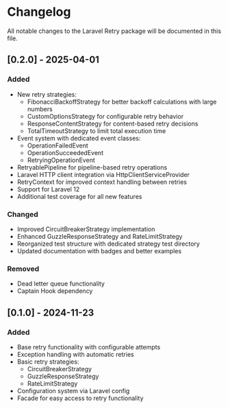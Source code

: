 # Changelog

All notable changes to the Laravel Retry package will be documented in this file.

## [0.2.0] - 2025-04-01

### Added
- New retry strategies:
  - FibonacciBackoffStrategy for better backoff calculations with large numbers
  - CustomOptionsStrategy for configurable retry behavior
  - ResponseContentStrategy for content-based retry decisions
  - TotalTimeoutStrategy to limit total execution time
- Event system with dedicated event classes:
  - OperationFailedEvent
  - OperationSucceededEvent
  - RetryingOperationEvent
- RetryablePipeline for pipeline-based retry operations
- Laravel HTTP client integration via HttpClientServiceProvider
- RetryContext for improved context handling between retries
- Support for Laravel 12
- Additional test coverage for all new features

### Changed
- Improved CircuitBreakerStrategy implementation
- Enhanced GuzzleResponseStrategy and RateLimitStrategy
- Reorganized test structure with dedicated strategy test directory
- Updated documentation with badges and better examples

### Removed
- Dead letter queue functionality
- Captain Hook dependency

## [0.1.0] - 2024-11-23

### Added
- Base retry functionality with configurable attempts
- Exception handling with automatic retries
- Basic retry strategies:
  - CircuitBreakerStrategy
  - GuzzleResponseStrategy
  - RateLimitStrategy
- Configuration system via Laravel config
- Facade for easy access to retry functionality 